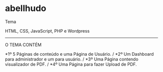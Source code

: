# abellhudo
Tema

HTML,
CSS,
JavaScript,
PHP
 e
 Wordpress
 
 ----------------------------------------------------------------------------------------------------------------------------------
 
 O TEMA CONTÉM
 
 *1º 5 Páginas de conteúdo e uma Página de Usuário.
 /
 *2º Um Dashboard para administrador e um para usuário.
 /
 *3º Uma Página contendo visualizador de PDF.
 /
 *4º Uma Página para fazer Upload de PDF.
